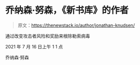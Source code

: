 # 乔纳森·努森，《新书库》的作者

> 原文：<https://thenewstack.io/author/jonathan-knudsen/>

通过改变攻击者风险和奖励来根除勒索病毒

2021 年 7 月 16 日上午 1 1 点

乔纳森·努森